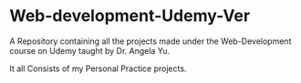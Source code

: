 # Web-development-Udemy-Ver
A Repository containing all the projects made under the Web-Development course on Udemy taught by Dr. Angela Yu.

It all Consists of my Personal Practice projects.
